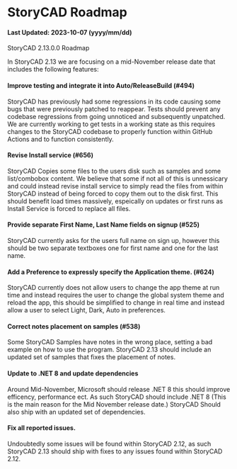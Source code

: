 # StoryCAD Roadmap

#### Last Updated: 2023-10-07 (yyyy/mm/dd)
StoryCAD 2.13.0.0 Roadmap

In StoryCAD 2.13 we are focusing on a mid-November release date that includes the following features: 

#### Improve testing and integrate it into Auto/ReleaseBuild (#494)
StoryCAD has previously had some regressions in its code causing some bugs that were previously patched
to reappear. Tests should prevent any codebase regressions from going unnoticed and subsequently unpatched.
We are currently working to get tests in a working state as this requires changes to the StoryCAD codebase
to properly function within GitHub Actions and to function consistently.

#### Revise Install service (#656)
StoryCAD Copies some files to the users disk such as samples and some list/combobox content.
We believe that some if not all of this is unnessicary and could instead revise install service to simply
read the files from within StoryCAD instead of being forced to copy them out to the disk first. This
should benefit load times massively, espeically on updates or first runs as Install Service is forced
to replace all files.

#### Provide separate First Name, Last Name fields on signup (#525) 
StoryCAD currently asks for the users full name on sign up, however this should be two separate textboxes
one for first name and one for the last name.

#### Add a Preference to expressly specify the Application theme. (#624)
StoryCAD currently does not allow users to change the app theme at run time and instead requires the user
to change the global system theme and reload the app, this should be simplified to change in real time
and instead allow a user to select Light, Dark, Auto in preferences.

#### Correct notes placement on samples (#538)
Some StoryCAD Samples have notes in the wrong place, setting a bad example on how to use the program.
StoryCAD 2.13 should include an updated set of samples that fixes the placement of notes.

#### Update to .NET 8 and update dependencies
Around Mid-November, Microsoft should release .NET 8 this should improve efficency, performance ect.
As such StoryCAD should include .NET 8 (This is the main reason for the Mid November release date.)
StoryCAD Should also ship with an updated set of dependencies.

#### Fix all reported issues.
Undoubtedly some issues will be found within StoryCAD 2.12, as such StoryCAD 2.13 should ship with 
fixes to any issues found within StoryCAD 2.12.
